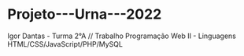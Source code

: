 # Projeto---Urna---2022
 Igor Dantas - Turma 2°A // Trabalho Programação Web II - Linguagens HTML/CSS/JavaScript/PHP/MySQL
